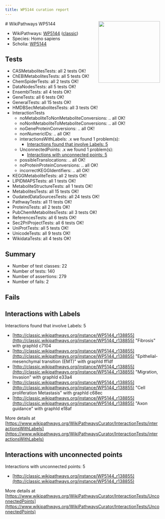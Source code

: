 ```yaml
---
title: WP5144 curation report
---
```


<img style="float: right; width: 200px" src="https://upload.wikimedia.org/wikipedia/commons/thumb/8/83/Wplogo_with_text_500.png/640px-Wplogo_with_text_500.png" />
# WikiPathways WP5144

* WikiPathways: [WP5144](https://wikipathways.org/pathways/WP5144) ([classic](https://classic.wikipathways.org/instance/WP5144))
* Species: Homo sapiens
* Scholia: [WP5144](https://scholia.toolforge.org/wikipathways/WP5144)
## Tests
* CASMetabolitesTests: all 2 tests OK!
* ChEBIMetabolitesTests: all 5 tests OK!
* ChemSpiderTests: all 2 tests OK!
* DataNodesTests: all 5 tests OK!
* EnsemblTests: all 4 tests OK!
* GeneTests: all 6 tests OK!
* GeneralTests: all 15 tests OK!
* HMDBSecMetabolitesTests: all 3 tests OK!
* InteractionTests
    * noMetaboliteToNonMetaboliteConversions: .. all OK!
    * noNonMetaboliteToMetaboliteConversions: .. all OK!
    * noGeneProteinConversions: .. all OK!
    * nonNumericIDs: .. all OK!
    * interactionsWithLabels: .x we found 1 problem(s):
        * [Interactions found that involve Labels: 5](#630d267c)
    * UnconnectedPoints: .x we found 1 problem(s):
        * [Interactions with unconnected points: 5](#35a61add)
    * possibleTranslocations: .. all OK!
    * noProteinProteinConversions: .. all OK!
    * incorrectKEGGIdentifiers: .. all OK!
* KEGGMetaboliteTests: all 2 tests OK!
* LIPIDMAPSTests: all 1 tests OK!
* MetaboliteStructureTests: all 1 tests OK!
* MetabolitesTests: all 15 tests OK!
* OudatedDataSourcesTests: all 24 tests OK!
* PathwayTests: all 11 tests OK!
* ProteinsTests: all 2 tests OK!
* PubChemMetabolitesTests: all 3 tests OK!
* ReferencesTests: all 6 tests OK!
* Sec2PriProjectTests: all 6 tests OK!
* UniProtTests: all 5 tests OK!
* UnicodeTests: all 9 tests OK!
* WikidataTests: all 4 tests OK!


## Summary

* Number of test classes: 22
* Number of tests: 140
* Number of assertions: 279
* Number of fails: 2

## Fails

<a name="630d267c" />

## Interactions with Labels

Interactions found that involve Labels: 5

* [http://classic.wikipathways.org/instance/WP5144_r138855](http://classic.wikipathways.org/instance/WP5144_r138855) "Fibrosis" with graphId c7104
* [http://classic.wikipathways.org/instance/WP5144_r138855](http://classic.wikipathways.org/instance/WP5144_r138855) "Epithelial-mesenchymal transition
(EMT)" with graphId ff1df
* [http://classic.wikipathways.org/instance/WP5144_r138855](http://classic.wikipathways.org/instance/WP5144_r138855) "Migration, Invasion" with graphId e33a4
* [http://classic.wikipathways.org/instance/WP5144_r138855](http://classic.wikipathways.org/instance/WP5144_r138855) "Cell proliferation
Metastasis" with graphId c68ec
* [http://classic.wikipathways.org/instance/WP5144_r138855](http://classic.wikipathways.org/instance/WP5144_r138855) "Axon guidance" with graphId e18af


More details at [https://www.wikipathways.org/WikiPathwaysCurator/InteractionTests/interactionsWithLabels](https://www.wikipathways.org/WikiPathwaysCurator/InteractionTests/interactionsWithLabels)

<a name="35a61add" />

## Interactions with unconnected points

Interactions with unconnected points: 5

* [http://classic.wikipathways.org/instance/WP5144_r138855](http://classic.wikipathways.org/instance/WP5144_r138855)


More details at [https://www.wikipathways.org/WikiPathwaysCurator/InteractionTests/UnconnectedPoints](https://www.wikipathways.org/WikiPathwaysCurator/InteractionTests/UnconnectedPoints)

